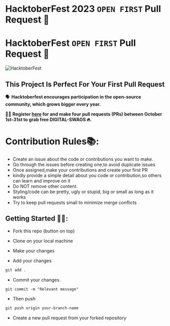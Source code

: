 # HacktoberFest 2023 `OPEN FIRST` Pull Request 🎉 


# HacktoberFest  `OPEN FIRST` Pull Request 🎉 
![HacktoberFest](https://github.com/savage-programmer-byte/Hacktoberfest/raw/main/.github/logo.png)



## This Project Is Perfect For Your First Pull Request

🗣 **Hacktoberfest encourages participation in the open-source community, which grows bigger every year.**

📢📢 **Register [here](https://hacktoberfest.digitalocean.com) for and make four pull requests (PRs) between October 1st-31st to grab free DIGITAL-SWAGS 🔥.**



# Contribution Rules📚:

- Create an issue about the code or contributions you want to make.
- Go through the issues before creating one,to avoid duplicate issues
- Once assigned,make your contributions and create your first PR
- kindly provide a simple detail about you code or contribution,so others can learn and improve on it
- Do NOT remove other content.
- Styling/code can be pretty, ugly or stupid, big or small as long as it works
- Try to keep pull requests small to minimize merge conflicts 


## Getting Started 🤩🤗:

- Fork this repo (button on top)
- Clone on your local machine

- Make your changes

- Add your changes
```markdown
git add .
```
- Commit your changes.

```markdown
git commit -m "Relevant message"
```
- Then push 
```markdown
git push origin your-branch-name
```


- Create a new pull request from your forked repository

<br>
